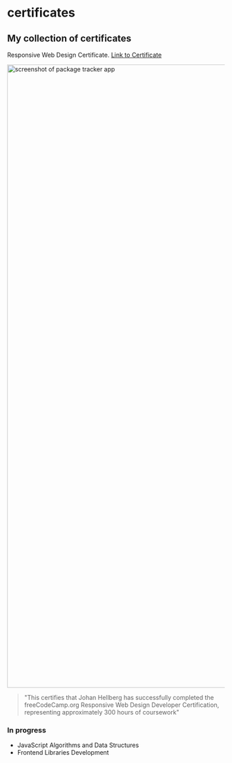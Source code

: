 # certificates
## My collection of certificates

Responsive Web Design Certificate.
[Link to Certificate](https://www.freecodecamp.org/certification/1306/responsive-web-design "Link to Responsive Web Design Certificate")

<img width="1440" alt="screenshot of package tracker app" src="https://jhellberg.com/images/fcc-responsive-web-design-certificate.png">

> "This certifies that Johan Hellberg has successfully completed the freeCodeCamp.org Responsive Web Design Developer Certification, representing approximately 300 hours of coursework"


### In progress
- JavaScript Algorithms and Data Structures
- Frontend Libraries Development
